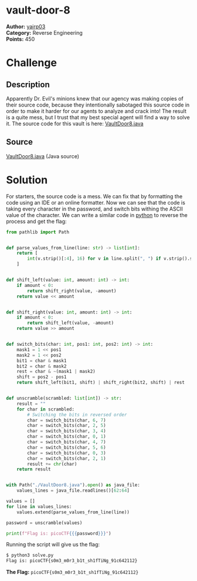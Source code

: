 # vault-door-8

**Author:** [yairp03](https://github.com/yairp03)  
**Category:** Reverse Engineering  
**Points:** 450

# Challenge

## Description

Apparently Dr. Evil's minions knew that our agency was making copies of their source code, because they intentionally sabotaged this source code in order to make it harder for our agents to analyze and crack into! The result is a quite mess, but I trust that my best special agent will find a way to solve it. The source code for this vault is here: [VaultDoor8.java](./VaultDoor8.java)

## Source

[VaultDoor8.java](./VaultDoor8.java) (Java source)

# Solution

For starters, the source code is a mess. We can fix that by formatting the code using an IDE or an online formatter. Now we can see that the code is taking every character in the password, and switch bits withing the ASCII value of the character. We can write a similar code in [python](./solve.py) to reverse the process and get the flag:

```python
from pathlib import Path


def parse_values_from_line(line: str) -> list[int]:
    return [
        int(v.strip()[:4], 16) for v in line.split(", ") if v.strip().startswith("0x")
    ]


def shift_left(value: int, amount: int) -> int:
    if amount < 0:
        return shift_right(value, -amount)
    return value << amount


def shift_right(value: int, amount: int) -> int:
    if amount < 0:
        return shift_left(value, -amount)
    return value >> amount


def switch_bits(char: int, pos1: int, pos2: int) -> int:
    mask1 = 1 << pos1
    mask2 = 1 << pos2
    bit1 = char & mask1
    bit2 = char & mask2
    rest = char & ~(mask1 | mask2)
    shift = pos2 - pos1
    return shift_left(bit1, shift) | shift_right(bit2, shift) | rest


def unscramble(scrambled: list[int]) -> str:
    result = ""
    for char in scrambled:
        # Switching the bits in reversed order
        char = switch_bits(char, 6, 7)
        char = switch_bits(char, 2, 5)
        char = switch_bits(char, 3, 4)
        char = switch_bits(char, 0, 1)
        char = switch_bits(char, 4, 7)
        char = switch_bits(char, 5, 6)
        char = switch_bits(char, 0, 3)
        char = switch_bits(char, 2, 1)
        result += chr(char)
    return result


with Path("./VaultDoor8.java").open() as java_file:
    values_lines = java_file.readlines()[62:64]

values = []
for line in values_lines:
    values.extend(parse_values_from_line(line))

password = unscramble(values)

print(f"Flag is: picoCTF{{{password}}}")
```

Running the script will give us the flag:

```bash
$ python3 solve.py
Flag is: picoCTF{s0m3_m0r3_b1t_sh1fTiNg_91c642112}
```

**The Flag:** `picoCTF{s0m3_m0r3_b1t_sh1fTiNg_91c642112}`
